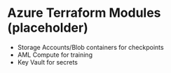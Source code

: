 # Azure Terraform Modules (placeholder)

- Storage Accounts/Blob containers for checkpoints
- AML Compute for training
- Key Vault for secrets

